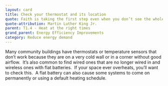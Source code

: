 ```yaml
---
layout: card
title: Check your thermostat and its location
quote: Faith is taking the first step even when you don’t see the whole staircase.  
quote-attribution: Martin Luther King Jr.
parent: T1.4 - Heat at the right times
grand_parent: Energy Efficiency Improvements 
category: Reduce energy demand
---
```


<p>Many community buildings have thermostats or temperature sensors that don’t work because they are on a very cold wall or in a corner without good airflow.  It’s also common to find wired ones that are no longer wired in and wireless ones with flat batteries.  If your space ever overheats, you’ll want to check this.  A flat battery can also cause some systems to come on permanently or using a default heating schedule.</p> 

